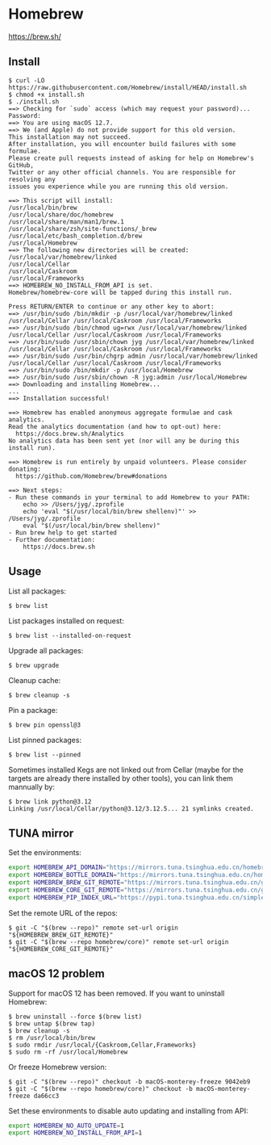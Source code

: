 # Homebrew

<https://brew.sh/>

## Install

```console
$ curl -LO https://raw.githubusercontent.com/Homebrew/install/HEAD/install.sh
$ chmod +x install.sh
$ ./install.sh
==> Checking for `sudo` access (which may request your password)...
Password:
==> You are using macOS 12.7.
==> We (and Apple) do not provide support for this old version.
This installation may not succeed.
After installation, you will encounter build failures with some formulae.
Please create pull requests instead of asking for help on Homebrew's GitHub,
Twitter or any other official channels. You are responsible for resolving any
issues you experience while you are running this old version.

==> This script will install:
/usr/local/bin/brew
/usr/local/share/doc/homebrew
/usr/local/share/man/man1/brew.1
/usr/local/share/zsh/site-functions/_brew
/usr/local/etc/bash_completion.d/brew
/usr/local/Homebrew
==> The following new directories will be created:
/usr/local/var/homebrew/linked
/usr/local/Cellar
/usr/local/Caskroom
/usr/local/Frameworks
==> HOMEBREW_NO_INSTALL_FROM_API is set.
Homebrew/homebrew-core will be tapped during this install run.

Press RETURN/ENTER to continue or any other key to abort:
==> /usr/bin/sudo /bin/mkdir -p /usr/local/var/homebrew/linked /usr/local/Cellar /usr/local/Caskroom /usr/local/Frameworks
==> /usr/bin/sudo /bin/chmod ug=rwx /usr/local/var/homebrew/linked /usr/local/Cellar /usr/local/Caskroom /usr/local/Frameworks
==> /usr/bin/sudo /usr/sbin/chown jyg /usr/local/var/homebrew/linked /usr/local/Cellar /usr/local/Caskroom /usr/local/Frameworks
==> /usr/bin/sudo /usr/bin/chgrp admin /usr/local/var/homebrew/linked /usr/local/Cellar /usr/local/Caskroom /usr/local/Frameworks
==> /usr/bin/sudo /bin/mkdir -p /usr/local/Homebrew
==> /usr/bin/sudo /usr/sbin/chown -R jyg:admin /usr/local/Homebrew
==> Downloading and installing Homebrew...
...
==> Installation successful!

==> Homebrew has enabled anonymous aggregate formulae and cask analytics.
Read the analytics documentation (and how to opt-out) here:
  https://docs.brew.sh/Analytics
No analytics data has been sent yet (nor will any be during this install run).

==> Homebrew is run entirely by unpaid volunteers. Please consider donating:
  https://github.com/Homebrew/brew#donations

==> Next steps:
- Run these commands in your terminal to add Homebrew to your PATH:
    echo >> /Users/jyg/.zprofile
    echo 'eval "$(/usr/local/bin/brew shellenv)"' >> /Users/jyg/.zprofile
    eval "$(/usr/local/bin/brew shellenv)"
- Run brew help to get started
- Further documentation:
    https://docs.brew.sh
```

## Usage

List all packages:

```console
$ brew list
```

List packages installed on request:

```console
$ brew list --installed-on-request 
```

Upgrade all packages:

```console
$ brew upgrade
```

Cleanup cache:

```console
$ brew cleanup -s
```

Pin a package:

```console
$ brew pin openssl@3
```

List pinned packages:

```console
$ brew list --pinned
```

Sometimes installed Kegs are not linked out from Cellar (maybe for the targets are already there installed by other tools), you can link them mannually by:

```console
$ brew link python@3.12
Linking /usr/local/Cellar/python@3.12/3.12.5... 21 symlinks created.
```

## TUNA mirror

Set the environments:

```sh
export HOMEBREW_API_DOMAIN="https://mirrors.tuna.tsinghua.edu.cn/homebrew-bottles/api"
export HOMEBREW_BOTTLE_DOMAIN="https://mirrors.tuna.tsinghua.edu.cn/homebrew-bottles"
export HOMEBREW_BREW_GIT_REMOTE="https://mirrors.tuna.tsinghua.edu.cn/git/homebrew/brew.git"
export HOMEBREW_CORE_GIT_REMOTE="https://mirrors.tuna.tsinghua.edu.cn/git/homebrew/homebrew-core.git"
export HOMEBREW_PIP_INDEX_URL="https://pypi.tuna.tsinghua.edu.cn/simple"
```

Set the remote URL of the repos:

```console
$ git -C "$(brew --repo)" remote set-url origin "${HOMEBREW_BREW_GIT_REMOTE}"
$ git -C "$(brew --repo homebrew/core)" remote set-url origin "${HOMEBREW_CORE_GIT_REMOTE}"
```

## macOS 12 problem

Support for macOS 12 has been removed. If you want to uninstall Homebrew:

```console
$ brew uninstall --force $(brew list)
$ brew untap $(brew tap)
$ brew cleanup -s
$ rm /usr/local/bin/brew
$ sudo rmdir /usr/local/{Caskroom,Cellar,Frameworks}
$ sudo rm -rf /usr/local/Homebrew
```

Or freeze Homebrew version:

```console
$ git -C "$(brew --repo)" checkout -b macOS-monterey-freeze 9042eb9
$ git -C "$(brew --repo homebrew/core)" checkout -b macOS-monterey-freeze da66cc3
```

Set these environments to disable auto updating and installing from API:

```sh
export HOMEBREW_NO_AUTO_UPDATE=1
export HOMEBREW_NO_INSTALL_FROM_API=1
```
